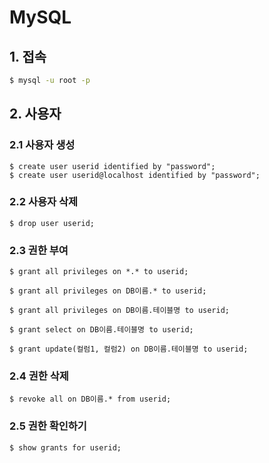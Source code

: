 # MySQL

## 1. 접속 

```bash
$ mysql -u root -p
```

## 2. 사용자

### 2.1 사용자 생성

```mysql
$ create user userid identified by "password";
$ create user userid@localhost identified by "password";
```

### 2.2 사용자 삭제

```mysql
$ drop user userid;
```

### 2.3 권한 부여

```mysql
$ grant all privileges on *.* to userid;

$ grant all privileges on DB이름.* to userid;

$ grant all privileges on DB이름.테이블명 to userid;

$ grant select on DB이름.테이블명 to userid;

$ grant update(컬럼1, 컬럼2) on DB이름.테이블명 to userid;
```

### 2.4 권한 삭제

```mysql
$ revoke all on DB이름.* from userid;
```

### 2.5 권한 확인하기

```mysql
$ show grants for userid;
```